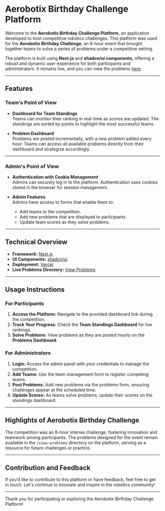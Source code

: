 # Aerobotix Birthday Challenge Platform

Welcome to the **Aerobotix Birthday Challenge Platform**, an application developed to host competitive robotics challenges. This platform was used for the **Aerobotix Birthday Challenge**, an 8-hour event that brought together teams to solve a series of problems under a competitive setting. 

The platform is built using **Next.js** and **shadcn/ui components**, offering a robust and dynamic user experience for both participants and administrators. It remains live, and you can view the problems [here](https://dashboard-challenge-aero.vercel.app/view-problems).

---

## Features

### Team's Point of View
- **Dashboard for Team Standings**  
  Teams can monitor their ranking in real-time as scores are updated. The standings are sorted by points to highlight the most successful teams.

- **Problem Dashboard**  
  Problems are posted incrementally, with a new problem added every hour. Teams can access all available problems directly from their dashboard and strategize accordingly.

---

### Admin's Point of View
- **Authentication with Cookie Management**  
  Admins can securely log in to the platform. Authentication uses cookies stored in the browser for session management.

- **Admin Features**  
  Admins have access to forms that enable them to:
  - Add teams to the competition.
  - Add new problems that are displayed to participants.
  - Update team scores as they solve problems.

---

## Technical Overview

- **Framework:** [Next.js](https://nextjs.org/)  
- **UI Components:** [shadcn/ui](https://shadcn.dev/)  
- **Deployment:** [Vercel](https://vercel.com/)  
- **Live Problems Directory:** [View Problems](https://dashboard-challenge-aero.vercel.app/view-problems)  

---

## Usage Instructions

### For Participants
1. **Access the Platform:** Navigate to the provided dashboard link during the competition.  
2. **Track Your Progress:** Check the **Team Standings Dashboard** for live rankings.  
3. **Solve Problems:** View problems as they are posted hourly on the **Problems Dashboard**.  

### For Administrators
1. **Login:** Access the admin panel with your credentials to manage the competition.  
2. **Add Teams:** Use the team management form to register competing teams.  
3. **Post Problems:** Add new problems via the problems form, ensuring challenges appear at the scheduled time.  
4. **Update Scores:** As teams solve problems, update their scores on the standings dashboard.

---

## Highlights of Aerobotix Birthday Challenge

The competition was an 8-hour intense challenge, fostering innovation and teamwork among participants. The problems designed for the event remain available in the `/view-problems` directory on the platform, serving as a resource for future challenges or practice.

---

## Contribution and Feedback

If you’d like to contribute to this platform or have feedback, feel free to get in touch. Let's continue to innovate and inspire in the robotics community!

---

Thank you for participating or exploring the Aerobotix Birthday Challenge Platform!
